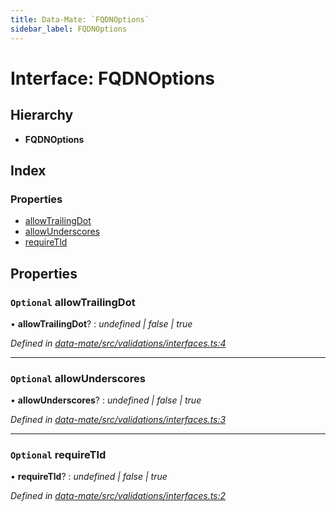 ```yaml
---
title: Data-Mate: `FQDNOptions`
sidebar_label: FQDNOptions
---
```


# Interface: FQDNOptions

## Hierarchy

* **FQDNOptions**

## Index

### Properties

* [allowTrailingDot](fqdnoptions.md#optional-allowtrailingdot)
* [allowUnderscores](fqdnoptions.md#optional-allowunderscores)
* [requireTld](fqdnoptions.md#optional-requiretld)

## Properties

### `Optional` allowTrailingDot

• **allowTrailingDot**? : *undefined | false | true*

*Defined in [data-mate/src/validations/interfaces.ts:4](https://github.com/terascope/teraslice/blob/b843209f9/packages/data-mate/src/validations/interfaces.ts#L4)*

___

### `Optional` allowUnderscores

• **allowUnderscores**? : *undefined | false | true*

*Defined in [data-mate/src/validations/interfaces.ts:3](https://github.com/terascope/teraslice/blob/b843209f9/packages/data-mate/src/validations/interfaces.ts#L3)*

___

### `Optional` requireTld

• **requireTld**? : *undefined | false | true*

*Defined in [data-mate/src/validations/interfaces.ts:2](https://github.com/terascope/teraslice/blob/b843209f9/packages/data-mate/src/validations/interfaces.ts#L2)*

